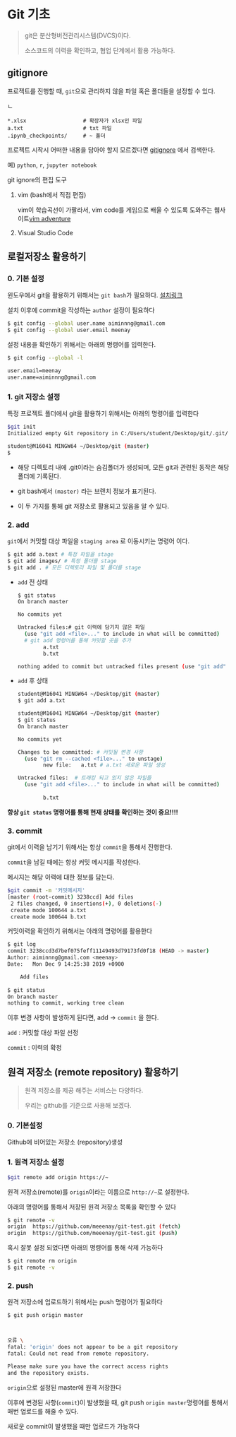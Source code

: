 # Git 기초

> git은 분산형버전관리시스템(DVCS)이다.
>
> 소스코드의 이력을 확인하고, 협업 단계에서 활용 가능하다.



## gitignore

프로젝트를 진행할 때, `git`으로 관리하지 않을 파일 혹은 폴더들을 설정할 수 있다.

ㄴ

```
*.xlsx                  # 확장자가 xlsx인 파일
a.txt					# txt 파일
.ipynb_checkpoints/		# ~ 폴더
```

프로젝트 시작시 어떠한 내용을 담아야 할지 모르겠다면 [gitignore](https://www.gitignore.io/) 에서 검색한다.

예) `python`, `r`, `jupyter notebook`



git ignore의 편집 도구

1. vim (bash에서 직접 편집)

   vim이 학습곡선이 가팔라서, vim code를 게임으로 배울 수 있도록 도와주는 웹사이트[vim adventure](vim-adventures.com)

2. Visual Studio Code

   









## 로컬저장소 활용하기

### 0. 기본 설정

윈도우에서 git을 활용하기 위해서는 `git bash`가 필요하다. [설치링크](https://gitforwindows.org/)

설치 이후에 commit을 작성하는 `author` 설정이 필요하다

```bash
$ git config --global user.name aiminnng@gmail.com
$ git config --global user.email meenay

```

설정 내용을 확인하기 위해서는 아래의 명령어를 입력한다.

```bash
$ git config --global -l

user.email=meenay
user.name=aiminnng@gmail.com

```



### 1. git 저장소 설정

특정 프로젝트 폴더에서 git을 활용하기 위해서는 아래의 명령어를 입력한다

```bash
$git init
Initialized empty Git repository in C:/Users/student/Desktop/git/.git/

student@M16041 MINGW64 ~/Desktop/git (master)
$

```

* 해당 디렉토리 내에 .git이라는 숨김폴더가 생성되며, 모든 git과 관련된 동작은 해당 폴더에 기록된다.

* git bash에서 `(master)` 라는 브랜치 정보가 표기된다. 

* 이 두 가지를 통해 git 저장소로 활용되고 있음을 알 수 있다.




### 2. add

`git`에서 커밋할 대상 파일을 `staging area` 로 이동시키는 명령어 이다.

``` bash
$ git add a.text # 특정 파일을 stage
$ git add images/ # 특정 폴더를 stage
$ git add . # 모든 디렉토리 파일 및 폴더를 stage
```



* `add` 전 상태

  ```bash
  $ git status
  On branch master
  
  No commits yet
  
  Untracked files:# git 이력에 담기지 않은 파일
    (use "git add <file>..." to include in what will be committed)
    # git add 명령어를 통해 커밋할 곳을 추가
          a.txt
          b.txt
  
  nothing added to commit but untracked files present (use "git add" to track)
  
  ```

  

* `add` 후 상태

  ```bash
  student@M16041 MINGW64 ~/Desktop/git (master)
  $ git add a.txt
  
  student@M16041 MINGW64 ~/Desktop/git (master)
  $ git status
  On branch master
  
  No commits yet
  
  Changes to be committed: # 커밋될 변경 사항
    (use "git rm --cached <file>..." to unstage)
          new file:   a.txt # a.txt 새로운 파일 생성
  
  Untracked files:  # 트래킹 되고 있지 않은 파일들
    (use "git add <file>..." to include in what will be committed)
    
          b.txt      
  
  
  ```

**항상 `git status` 명령어를 통해 현재 상태를 확인하는 것이 중요!!!!**



### 3. commit

git에서 이력을 남기기 위해서는 항상 `commit`을 통해서 진행한다.

`commit`을 남길 때에는 항상 커밋 메시지를 작성한다.

메시지는 해당 이력에 대한 정보를 담는다.



```bash
$git commit -m '커밋메시지'
[master (root-commit) 3238ccd] Add files
 2 files changed, 0 insertions(+), 0 deletions(-)
 create mode 100644 a.txt
 create mode 100644 b.txt
```



커밋이력을 확인하기 위해서는 아래의 명령어를 활용한다

```bash
$ git log
commit 3238ccd3d7bef075feff11149493d79173fd0f18 (HEAD -> master)
Author: aiminnng@gmail.com <meenay>
Date:   Mon Dec 9 14:25:38 2019 +0900

    Add files
    
$ git status
On branch master
nothing to commit, working tree clean

```

이후 변경 사항이 발생하게 된다면, add -> `commit` 을 한다.

`add` : 커밋할 대상 파일 선정

`commit` : 이력의 확정







## 원격 저장소 (remote repository) 활용하기

> 원격 저장소를 제공 해주는 서비스는 다양하다.
>
> 우리는 github를 기준으로 사용해 보겠다.



### 0. 기본설정

Github에 비어있는 저장소 (repository)생성



### 1. 원격 저장소 설정

```bash
$git remote add origin https://~
```

원격 저장소(remote)를 `origin`이라는 이름으로 `http://~`로 설정한다.



아래의 명령어를 통해서 저장된 원격 저장소 목록을 확인할 수 있다

```bash
$ git remote -v
origin  https://github.com/meeenay/git-test.git (fetch)
origin  https://github.com/meeenay/git-test.git (push)

```

혹시 잘못 설정 되었다면 아래의 명령어를 통해 삭제 가능하다

``` bash
$ git remote rm origin
$ git remote -v


```

### 2. push

원격 저장소에 업로드하기 위해서는 push 명령어가 필요하다



``` bash
$ git push origin master



오류 \
fatal: 'origin' does not appear to be a git repository
fatal: Could not read from remote repository.

Please make sure you have the correct access rights
and the repository exists.

```

`origin`으로 설정된 master에 원격 저장한다

이후에 변경된 사항(`commit`)이 발생했을 때, git push `origin master`명령어를 통해서 매번 업로드를 해줄 수 있다. 

새로운 commit이 발생했을 때만 업로드가 가능하다





